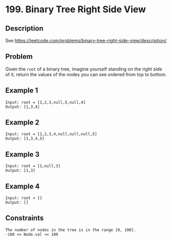 # 199. Binary Tree Right Side View

## Description
See https://leetcode.com/problems/binary-tree-right-side-view/description/

## Problem
Given the `root` of a binary tree, imagine yourself standing on the right side of it, return the values of the nodes you can see ordered from top to bottom.

## Example 1

```
Input: root = [1,2,3,null,5,null,4]
Output: [1,3,4]
```

## Example 2

```
Input: root = [1,2,3,4,null,null,null,5]
Output: [1,3,4,5]
```

## Example 3

```
Input: root = [1,null,3]
Output: [1,3]
```

## Example 4

```
Input: root = []
Output: []
```


## Constraints

```
The number of nodes in the tree is in the range [0, 100].
-100 <= Node.val <= 100
```
